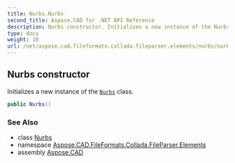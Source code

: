```yaml
---
title: Nurbs.Nurbs
second_title: Aspose.CAD for .NET API Reference
description: Nurbs constructor. Initializes a new instance of the Nurbs class
type: docs
weight: 10
url: /net/aspose.cad.fileformats.collada.fileparser.elements/nurbs/nurbs/
---
```

## Nurbs constructor

Initializes a new instance of the [`Nurbs`](../) class.

```csharp
public Nurbs()
```

### See Also

* class [Nurbs](../)
* namespace [Aspose.CAD.FileFormats.Collada.FileParser.Elements](../../nurbs/)
* assembly [Aspose.CAD](../../../)


